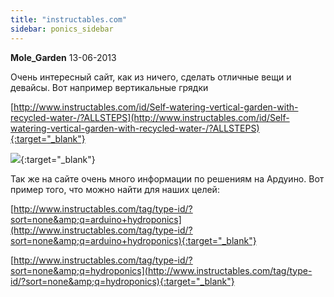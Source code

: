 ```yaml
---
title: "instructables.com"
sidebar: ponics_sidebar
---
```


**Mole_Garden** 13-06-2013

Очень интересный сайт, как из ничего, сделать отличные вещи и девайсы. Вот например вертикальные грядки

[http://www.instructables.com/id/Self-watering-vertical-garden-with-recycled-water-/?ALLSTEPS](http://www.instructables.com/id/Self-watering-vertical-garden-with-recycled-water-/?ALLSTEPS){:target="_blank"}

[![](/imagehost/thumbs/fljp8mchhrzqmsalarge.jpg)](https://t.me/ponics_ru_files/10771){:target="_blank"}

Так же на сайте очень много информации по решениям на Ардуино. Вот пример того, что можно найти для наших целей:

[http://www.instructables.com/tag/type-id/?sort=none&amp;q=arduino+hydroponics](http://www.instructables.com/tag/type-id/?sort=none&amp;q=arduino+hydroponics){:target="_blank"}

[http://www.instructables.com/tag/type-id/?sort=none&amp;q=hydroponics](http://www.instructables.com/tag/type-id/?sort=none&amp;q=hydroponics){:target="_blank"}


